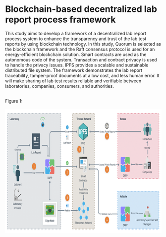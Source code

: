# Blockchain-based decentralized lab report process framework

This study aims to develop a framework of a decentralized lab report process system to enhance the transparency and trust of the lab test reports by using blockchain technology. In this study, Quorum is selected as the blockchain framework and the Raft consensus protocol is used for an energy-efficient blockchain solution. Smart contracts are used as the autonomous code of the system. Transaction and contract privacy is used to handle the privacy issues. IPFS provides a scalable and sustainable distributed file system. The framework demonstrates the lab report traceability, tamper-proof documents at a low cost, and less human error. It will make sharing of lab test results reliable and verifiable between laboratories, companies, consumers, and authorities.<br><br>

Figure 1: <br><br>
<img src="schema.png" height="400">
